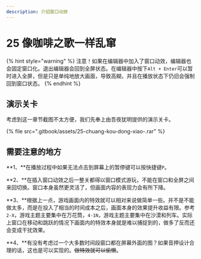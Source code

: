 ```yaml
---
description: 介绍窗口动效
---
```


# 25 像咖啡之歌一样乱窜

{% hint style="warning" %}
注意！如果在编辑器中加入了窗口动效，编辑器也会固定窗口化。退出编辑器会回到全屏状态。在编辑器中按下`Alt + Enter`可以暂时进入全屏，但是只是单纯地放大画面，导致高糊，并且在播放状态下仍旧会强制回到窗口状态。
{% endhint %}

## 演示关卡

考虑到这一章节截图不太方便，我们先奉上由吾夜犹明提供的演示关卡。

{% file src=".gitbook/assets/25-chuang-kou-dong-xiao-.rar" %}

## 需要注意的地方

**1、**在播放过程中如果无法点击到屏幕上的暂停键可以按快捷键`P`。

**2、**在插入窗口动效之后一整关都得以窗口模式游玩，不能在窗口和全屏之间来回切换。窗口本身虽然更灵活了，但画面内容的表现力会有所下降。

**3、**根据上一点，游戏画面内的特效就可以相对来说做简单一些。并不是不能做太多，而是在投入了相当的时间成本之后，画面本身的效果提升收益有限。参考`2-X`，游戏主题主要集中在万花筒，`4-1N`，游戏主题主要集中在沙漠和列车。实际上窗口在移动和跳跃的情况下画面内的特效本身就是难以捕捉到的，做多了反而还会变成干扰效果。

**4、**有没有考虑过一个大多数时间段窗口都在屏幕外面的图？如果音押设计合理的话，这也是可以实现的。~~做特效就可以偷懒~~。

